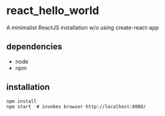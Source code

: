 # react\_hello\_world
A minimalist ReactJS installation w/o using create-react-app

## dependencies
* node
* npm

## installation
```
npm install
npm start  # invokes browser http://localhost:8080/

```

